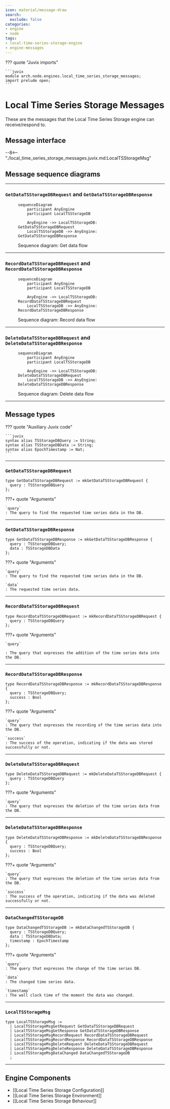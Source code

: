 ```yaml
---
icon: material/message-draw
search:
  exclude: false
categories:
- engine
- node
tags:
- local-time-series-storage-engine
- engine-messages
---
```


??? quote "Juvix imports"

    ```juvix
    module arch.node.engines.local_time_series_storage_messages;
    import prelude open;
    ```

# Local Time Series Storage Messages

These are the messages that the Local Time Series Storage engine can receive/respond to.

## Message interface

--8<-- "./local_time_series_storage_messages.juvix.md:LocalTSStorageMsg"

## Message sequence diagrams

---

### `GetDataTSStorageDBRequest` and `GetDataTSStorageDBResponse`

<!-- --8<-- [start:message-sequence-diagram-Get] -->
<figure markdown="span">

```mermaid
sequenceDiagram
    participant AnyEngine
    participant LocalTSStorageDB

    AnyEngine ->> LocalTSStorageDB: GetDataTSStorageDBRequest
    LocalTSStorageDB ->> AnyEngine: GetDataTSStorageDBResponse
```

<figcaption markdown="span">
Sequence diagram: Get data flow
</figcaption>
</figure>
<!-- --8<-- [end:message-sequence-diagram-Get] -->

---

### `RecordDataTSStorageDBRequest` and `RecordDataTSStorageDBResponse`

<!-- --8<-- [start:message-sequence-diagram-Record] -->
<figure markdown="span">

```mermaid
sequenceDiagram
    participant AnyEngine
    participant LocalTSStorageDB

    AnyEngine ->> LocalTSStorageDB: RecordDataTSStorageDBRequest
    LocalTSStorageDB ->> AnyEngine: RecordDataTSStorageDBResponse
```

<figcaption markdown="span">
Sequence diagram: Record data flow
</figcaption>
</figure>
<!-- --8<-- [end:message-sequence-diagram-Record] -->

---

### `DeleteDataTSStorageDBRequest` and `DeleteDataTSStorageDBResponse`

<!-- --8<-- [start:message-sequence-diagram-Delete] -->
<figure markdown="span">

```mermaid
sequenceDiagram
    participant AnyEngine
    participant LocalTSStorageDB

    AnyEngine ->> LocalTSStorageDB: DeleteDataTSStorageDBRequest
    LocalTSStorageDB ->> AnyEngine: DeleteDataTSStorageDBResponse
```

<figcaption markdown="span">
Sequence diagram: Delete data flow
</figcaption>
</figure>
<!-- --8<-- [end:message-sequence-diagram-Delete] -->

---

## Message types

??? quote "Auxiliary Juvix code"

    ```juvix
    syntax alias TSStorageDBQuery := String;
    syntax alias TSStorageDBData := String;
    syntax alias EpochTimestamp := Nat;
    ```

---

### `GetDataTSStorageDBRequest`

<!-- --8<-- [start:GetDataTSStorageDBRequest] -->
```juvix
type GetDataTSStorageDBRequest := mkGetDataTSStorageDBRequest {
  query : TSStorageDBQuery
};
```
<!-- --8<-- [end:GetDataTSStorageDBRequest] -->

???+ quote "Arguments"

    `query`
    : The query to find the requested time series data in the DB.

---

### `GetDataTSStorageDBResponse`

<!-- --8<-- [start:GetDataTSStorageDBResponse] -->
```juvix
type GetDataTSStorageDBResponse := mkGetDataTSStorageDBResponse {
  query : TSStorageDBQuery;
  data : TSStorageDBData
};
```
<!-- --8<-- [end:GetDataTSStorageDBResponse] -->

???+ quote "Arguments"

    `query`
    : The query to find the requested time series data in the DB.

    `data`
    : The requested time series data.

---

### `RecordDataTSStorageDBRequest`

<!-- --8<-- [start:RecordDataTSStorageDBRequest] -->
```juvix
type RecordDataTSStorageDBRequest := mkRecordDataTSStorageDBRequest {
  query : TSStorageDBQuery
};
```
<!-- --8<-- [end:RecordDataTSStorageDBRequest] -->

???+ quote "Arguments"

    `query`

    : The query that expresses the addition of the time series data into the DB.

---

### `RecordDataTSStorageDBResponse`

<!-- --8<-- [start:RecordDataTSStorageDBResponse] -->
```juvix
type RecordDataTSStorageDBResponse := mkRecordDataTSStorageDBResponse {
  query : TSStorageDBQuery;
  success : Bool
};
```
<!-- --8<-- [end:RecordDataTSStorageDBResponse] -->

???+ quote "Arguments"

    `query`
    : The query that expresses the recording of the time series data into the DB.

    `success`
    : The success of the operation, indicating if the data was stored successfully or not.

---

### `DeleteDataTSStorageDBRequest`

<!-- --8<-- [start:DeleteDataTSStorageDBRequest] -->
```juvix
type DeleteDataTSStorageDBRequest := mkDeleteDataTSStorageDBRequest {
  query : TSStorageDBQuery
};
```
<!-- --8<-- [end:DeleteDataTSStorageDBRequest] -->

???+ quote "Arguments"

    `query`
    : The query that expresses the deletion of the time series data from the DB.

---

### `DeleteDataTSStorageDBResponse`

<!-- --8<-- [start:DeleteDataTSStorageDBResponse] -->
```juvix
type DeleteDataTSStorageDBResponse := mkDeleteDataTSStorageDBResponse {
  query : TSStorageDBQuery;
  success : Bool
};
```
<!-- --8<-- [end:DeleteDataTSStorageDBResponse] -->

???+ quote "Arguments"

    `query`
    : The query that expresses the deletion of the time series data from the DB.

    `success`
    : The success of the operation, indicating if the data was deleted successfully or not.

---

### `DataChangedTSStorageDB`

<!-- --8<-- [start:DataChangedTSStorageDB] -->
```juvix
type DataChangedTSStorageDB := mkDataChangedTSStorageDB {
  query : TSStorageDBQuery;
  data : TSStorageDBData;
  timestamp : EpochTimestamp
};
```
<!-- --8<-- [end:DataChangedTSStorageDB] -->

???+ quote "Arguments"

    `query`
    : The query that expresses the change of the time series DB.

    `data`
    : The changed time series data.

    `timestamp`
    : The wall clock time of the moment the data was changed.

---

### `LocalTSStorageMsg`

<!-- --8<-- [start:LocalTSStorageMsg] -->
```juvix
type LocalTSStorageMsg :=
  | LocalTSStorageMsgGetRequest GetDataTSStorageDBRequest
  | LocalTSStorageMsgGetResponse GetDataTSStorageDBResponse
  | LocalTSStorageMsgRecordRequest RecordDataTSStorageDBRequest
  | LocalTSStorageMsgRecordResponse RecordDataTSStorageDBResponse
  | LocalTSStorageMsgDeleteRequest DeleteDataTSStorageDBRequest
  | LocalTSStorageMsgDeleteResponse DeleteDataTSStorageDBResponse
  | LocalTSStorageMsgDataChanged DataChangedTSStorageDB
  ;
```
<!-- --8<-- [end:LocalTSStorageMsg] -->

---

## Engine Components

- [[Local Time Series Storage Configuration]]
- [[Local Time Series Storage Environment]]
- [[Local Time Series Storage Behaviour]]
